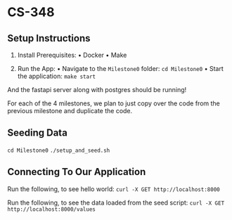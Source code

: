 # CS-348

## Setup Instructions
1.	Install Prerequisites:
	•	Docker
	•	Make

2.	Run the App:
	•	Navigate to the `Milestone0` folder:
        `cd Milestone0`
    •	Start the application:
        `make start`
    
And the fastapi server along with postgres should be running!

For each of the 4 milestones, we plan to just copy over the code from the previous milestone and duplicate the code.


## Seeding Data

`cd Milestone0`
`./setup_and_seed.sh`

## Connecting To Our Application

Run the following, to see hello world:
`curl -X GET http://localhost:8000`

Run the following, to see the data loaded from the seed script:
`curl -X GET http://localhost:8000/values`